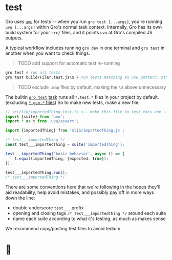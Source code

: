 # test

Gro uses [`uvu`](https://github.com/lukeed/uvu) for tests --
when you run `gro test [...args]`, you're running `uvu [...args]` within Gro's normal task context.
Internally, Gro has its own build system for your `src/` files,
and it points `uvu` at Gro's compiled JS outputs.

A typical workflow includes running `gro dev` in one terminal
and `gro test` in another when you want to check things.

> TODO add support for automatic test re-running

```bash
gro test # run all tests
gro test build/Filer.test.js\$ # run tests matching an uvu pattern: https://github.com/lukeed/uvu
```

> TODO exclude `.map` files by default, making the `\$` above unnecessary

The builtin [`gro test`](/src/test.task.ts)
[task](/src/task/README.md) runs all `*.test.*` files in your project by default.
(excluding [`*.gen.*` files](/src/gen/README.md))
So to make new tests, make a new file:

```ts
// src/lib/importedThing.test.ts <-- make this file to test this one --> src/lib/importedThing.ts
import {suite} from 'uvu';
import * as t from 'uvu/assert';

import {importedThing} from '$lib/importedThing.js';

/* test___importedThing */
const test___importedThing = suite('importedThing');

test___importedThing('basic behavior', async () => {
	t.equal(importedThing, {expected: true});
});

test___importedThing.run();
/* test___importedThing */
```

There are some conventions here that we're following
in the hopes they'll aid readability, help avoid mistakes,
and possibly pay off in more ways down the line:

- double underscore `test___` prefix
- opening and closing tags `/* test___importedThing */` around each suite
- name each suite according to what it's testing, as much as makes sense

We recommend copy/pasting test files to avoid tedium.

# 🐌
